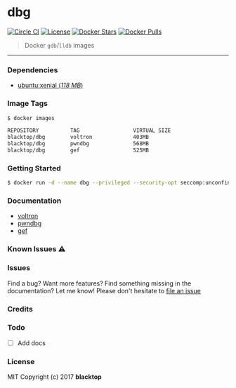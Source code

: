 dbg
===

[![Circle CI](https://circleci.com/gh/blacktop/dbg.png?style=shield)](https://circleci.com/gh/blacktop/dbg)
[![License](http://img.shields.io/:license-mit-blue.svg)](http://doge.mit-license.org)
[![Docker Stars](https://img.shields.io/docker/stars/blacktop/dbg.svg)](https://store.docker.com/community/images/blacktop/dbg)
[![Docker Pulls](https://img.shields.io/docker/pulls/blacktop/dbg.svg)](https://store.docker.com/community/images/blacktop/dbg)

> Docker `gdb`/`lldb` images
___

### Dependencies

-	[ubuntu:xenial (*118 MB*\)](https://hub.docker.com/_/ubuntu/)

### Image Tags

```bash
$ docker images

REPOSITORY          TAG                 VIRTUAL SIZE
blacktop/dbg        voltron             403MB
blacktop/dbg        pwndbg              568MB
blacktop/dbg        gef                 525MB
```

### Getting Started

```bash
$ docker run -d --name dbg --privileged --security-opt seccomp:unconfined blacktop/dbg
```

### Documentation

-	[voltron](docs/voltron.md)
-	[pwndbg](docs/pwndbg.md)
-	[gef](docs/gef.md)

### Known Issues :warning:

### Issues

Find a bug? Want more features? Find something missing in the documentation? Let me know! Please don't hesitate to [file an issue](https://github.com/blacktop/dbg/issues/new)

### Credits

### Todo

-	[ ] Add docs

### License

MIT Copyright (c) 2017 **blacktop**
